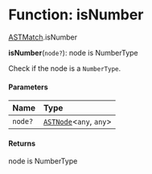 # Function: isNumber

[ASTMatch](/en/auto-docs/fixed-layout-editor/modules/ASTMatch.md).isNumber

**isNumber**(`node?`): node is NumberType

Check if the node is a `NumberType`.

#### Parameters

| Name | Type |
| :------ | :------ |
| `node?` | [`ASTNode`](/en/auto-docs/fixed-layout-editor/classes/ASTNode.md)<`any`, `any`> |

#### Returns

node is NumberType
